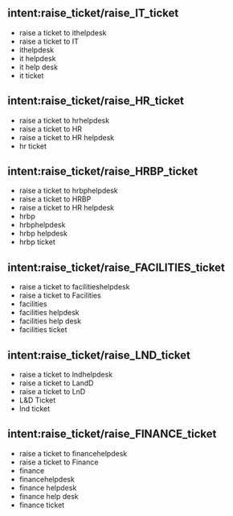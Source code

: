 ## intent:raise_ticket/raise_IT_ticket
- raise a ticket to ithelpdesk
- raise a ticket to IT
- ithelpdesk
- it helpdesk
- it help desk
- it ticket

## intent:raise_ticket/raise_HR_ticket
- raise a ticket to hrhelpdesk
- raise a ticket to HR
- raise a ticket to HR helpdesk
- hr ticket

## intent:raise_ticket/raise_HRBP_ticket
- raise a ticket to hrbphelpdesk
- raise a ticket to HRBP
- raise a ticket to HR helpdesk
- hrbp
- hrbphelpdesk
- hrbp helpdesk
- hrbp ticket

## intent:raise_ticket/raise_FACILITIES_ticket
- raise a ticket to facilitieshelpdesk
- raise a ticket to Facilities
- facilities
- facilities helpdesk
- facilities help desk
- facilities ticket

## intent:raise_ticket/raise_LND_ticket
- raise a ticket to lndhelpdesk
- raise a ticket to LandD
- raise a ticket to LnD
- L&D Ticket
- lnd ticket

## intent:raise_ticket/raise_FINANCE_ticket
- raise a ticket to financehelpdesk
- raise a ticket to Finance
- finance
- financehelpdesk
- finance helpdesk
- finance help desk
- finance ticket